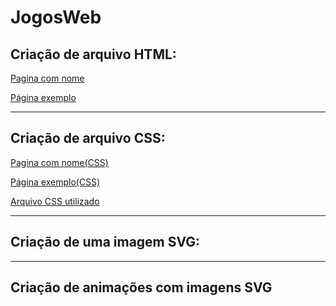# JogosWeb
<h2>Criação de arquivo HTML: </h2>
<p><a href="https://dreyui.github.io/JogosWeb/andrey.html">Pagina com nome</a></p>
<p><a href="https://dreyui.github.io/JogosWeb/pagina2.html">Página exemplo</a></p>
<hr>
<h2>Criação de arquivo CSS: </h2>
<p><a href="https://dreyui.github.io/JogosWeb/andreycss.html">Pagina com nome(CSS)</a></p>
<p><a href="https://dreyui.github.io/JogosWeb/pagina2css.html">Página exemplo(CSS)</a></p>
<p><a href="https://dreyui.github.io/JogosWeb/styles.css">Arquivo CSS utilizado</a></p>
<hr>
<h2>Criação de uma imagem SVG: </h2>
<hr>
<h2>Criação de animações com imagens SVG</h2>


 

